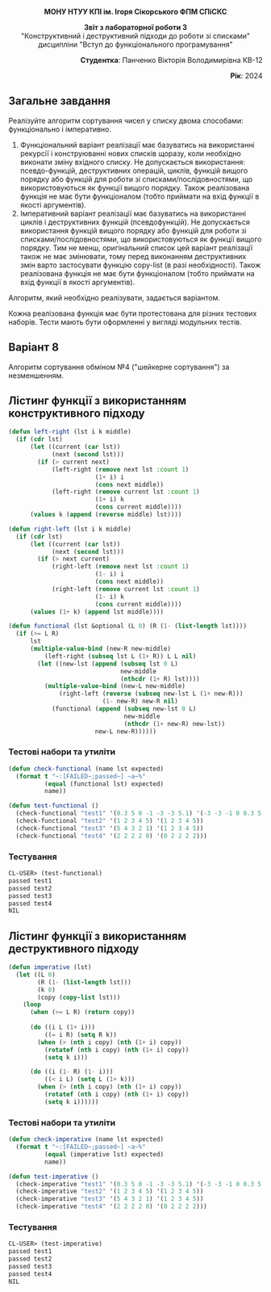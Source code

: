 <p align="center"><b>МОНУ НТУУ КПІ ім. Ігоря Сікорського ФПМ СПіСКС</b></p>

<p align="center">
<b>Звіт з лабораторної роботи 3</b><br/>
"Конструктивний і деструктивний підходи до роботи зі списками"<br/>
дисципліни "Вступ до функціонального програмування"
</p>

<p align="right"><b>Студентка</b>: Панченко Вікторія Володимирівна КВ-12</p>
<p align="right"><b>Рік</b>: 2024</p>

## Загальне завдання

Реалізуйте алгоритм сортування чисел у списку двома способами: функціонально і імперативно.
1. Функціональний варіант реалізації має базуватись на використанні рекурсії і конструюванні нових списків щоразу, коли необхідно виконати зміну вхідного списку. Не допускається використання: псевдо-функцій, деструктивних операцій, циклів, функцій вищого порядку або функцій для роботи зі списками/послідовностями, що використовуються як функції вищого порядку. Також реалізована функція не має бути функціоналом (тобто приймати на вхід функції в якості аргументів).
2. Імперативний варіант реалізації має базуватись на використанні циклів і
деструктивних функцій (псевдофункцій). Не допускається використання функцій
вищого порядку або функцій для роботи зі списками/послідовностями, що
використовуються як функції вищого порядку. Тим не менш, оригінальний список цей варіант реалізації також не має змінювати, тому перед виконанням
деструктивних змін варто застосувати функцію copy-list (в разі необхідності). Також реалізована функція не має бути функціоналом (тобто приймати на вхід функції в якості аргументів).

Алгоритм, який необхідно реалізувати, задається варіантом.

Кожна реалізована функція має бути протестована для різних тестових наборів. Тести мають бути оформленні у вигляді модульних тестів.

## Варіант 8

Алгоритм сортування обміном №4 ("шейкерне сортування") за незменшенням.

## Лістинг функції з використанням конструктивного підходу

```lisp
(defun left-right (lst i k middle)
  (if (cdr lst)
      (let ((current (car lst))
            (next (second lst)))
        (if (> current next)
            (left-right (remove next lst :count 1)
                        (1+ i) i
                        (cons next middle))
            (left-right (remove current lst :count 1) 
                        (1+ i) k
                        (cons current middle))))
      (values k (append (reverse middle) lst))))

(defun right-left (lst i k middle)
  (if (cdr lst)
      (let ((current (car lst))
            (next (second lst)))
        (if (> next current)
            (right-left (remove next lst :count 1)
                        (1- i) i
                        (cons next middle))
            (right-left (remove current lst :count 1) 
                        (1- i) k
                        (cons current middle))))
      (values (1+ k) (append lst middle))))

(defun functional (lst &optional (L 0) (R (1- (list-length lst))))
  (if (>= L R)
      lst
      (multiple-value-bind (new-R new-middle)
          (left-right (subseq lst L (1+ R)) L L nil)
        (let ((new-lst (append (subseq lst 0 L)
                               new-middle
                               (nthcdr (1+ R) lst))))
          (multiple-value-bind (new-L new-middle)
              (right-left (reverse (subseq new-lst L (1+ new-R))) 
                          (1- new-R) new-R nil)
            (functional (append (subseq new-lst 0 L)
                                new-middle
                                (nthcdr (1+ new-R) new-lst))
                        new-L new-R))))))
```

### Тестові набори та утиліти

```lisp
(defun check-functional (name lst expected)
  (format t "~:[FAILED~;passed~] ~a~%"
          (equal (functional lst) expected)
          name))

(defun test-functional ()
  (check-functional "test1" '(0.3 5 0 -1 -3 -3 5.1) '(-3 -3 -1 0 0.3 5 5.1))
  (check-functional "test2" '(1 2 3 4 5) '(1 2 3 4 5))
  (check-functional "test3" '(5 4 3 2 1) '(1 2 3 4 5))
  (check-functional "test4" '(2 2 2 2 0) '(0 2 2 2 2)))
```

### Тестування

```lisp
CL-USER> (test-functional)
passed test1
passed test2
passed test3
passed test4
NIL
```

## Лістинг функції з використанням деструктивного підходу

```lisp
(defun imperative (lst)
  (let ((L 0)
        (R (1- (list-length lst)))
        (k 0)
        (copy (copy-list lst)))
    (loop
      (when (>= L R) (return copy))
      
      (do ((i L (1+ i)))
          ((= i R) (setq R k))
        (when (> (nth i copy) (nth (1+ i) copy))
          (rotatef (nth i copy) (nth (1+ i) copy))
          (setq k i)))

      (do ((i (1- R) (1- i)))
          ((< i L) (setq L (1+ k)))
        (when (> (nth i copy) (nth (1+ i) copy))
          (rotatef (nth i copy) (nth (1+ i) copy))
          (setq k i))))))
```

### Тестові набори та утиліти

```lisp
(defun check-imperative (name lst expected)
  (format t "~:[FAILED~;passed~] ~a~%"
          (equal (imperative lst) expected)
          name))

(defun test-imperative ()
  (check-imperative "test1" '(0.3 5 0 -1 -3 -3 5.1) '(-3 -3 -1 0 0.3 5 5.1))
  (check-imperative "test2" '(1 2 3 4 5) '(1 2 3 4 5))
  (check-imperative "test3" '(5 4 3 2 1) '(1 2 3 4 5))
  (check-imperative "test4" '(2 2 2 2 0) '(0 2 2 2 2)))
```

### Тестування

```lisp
CL-USER> (test-imperative)
passed test1
passed test2
passed test3
passed test4
NIL
```
